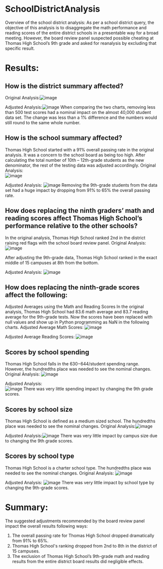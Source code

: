 # SchoolDistrictAnalysis
Overview of the school district analysis: As per a school district query, the objective of this analysis is to disaggregate the math performance and reading scores of the entire district schools in a presentable way for a broad meeting. However, the board review panel suspected possible cheating at Thomas High School’s 9th grade and asked for reanalysis by excluding that specific result. 

# Results:

## How is the district summary affected?
Original Analysis:![image](https://user-images.githubusercontent.com/100442163/161381965-dee665d9-179c-45bc-a720-1ed479942cca.png)

Adjusted Analysis:![image](https://user-images.githubusercontent.com/100442163/161381990-e9b87a83-460e-4dd5-a975-eea9cbb01fb9.png)
When comparing the two charts, removing less than 500 test scores had a nominal impact on the almost 40,000 student data set. The change was less than a 1% difference and the numbers would still round to the same whole number.

## How is the school summary affected?
Thomas High School started with a 91% overall passing rate in the original analysis. It was a concern to the school board as being too high. After calculating the total number of 10th – 12th-grade students as the new denominator, the rest of the testing data was adjusted accordingly.
Original Analysis:  
![image](https://user-images.githubusercontent.com/100442163/161382023-b314ba52-5cd7-4492-8da0-159b329b9aa1.png)

Adjusted Analysis: 
![image](https://user-images.githubusercontent.com/100442163/161382027-7fd2f670-742c-4abf-9842-7e1237780627.png)
Removing the 9th-grade students from the data set had a huge impact by dropping from 91% to 65% the overall passing rate.

## How does replacing the ninth graders’ math and reading scores affect Thomas High School’s performance relative to the other schools?
In the original analysis, Thomas High School ranked 2nd in the district raising red flags with the school board review panel.
Original Analysis:  
![image](https://user-images.githubusercontent.com/100442163/161382055-a865be5a-66fb-436d-86c4-6a1925b0c08b.png)

After adjusting the 9th-grade data, Thomas High School ranked in the exact middle of 15 campuses at 8th from the bottom.

Adjusted Analysis: 
![image](https://user-images.githubusercontent.com/100442163/161382065-90f8277d-cc5d-40f3-970b-f89a3734cf9c.png)

## How does replacing the ninth-grade scores affect the following:
Adjusted Averages using the Math and Reading Scores
In the original analysis, Thomas High School had 83.6 math average and 83.7 reading average for the 9th-grade tests. Now the scores have been replaced with null values and show up in Python programming as NaN in the following charts.
Adjusted Average Math Scores: 
![image](https://user-images.githubusercontent.com/100442163/161382122-2f0ee3c0-8d8e-40b3-abf0-5f6b70e5cc18.png)

Adjusted Average Reading Scores:
![image](https://user-images.githubusercontent.com/100442163/161382133-63a41810-db0c-4998-8027-c14599c8d78a.png)

## Scores by school spending
Thomas High School falls in the $630-$644/student spending range. However, the hundredths place was needed to see the nominal changes.
Original Analysis:
![image](https://user-images.githubusercontent.com/100442163/161382149-86e156e1-62ea-4ba6-9cd1-1417bf6fa5ff.png)

Adjusted Analysis:  
![image](https://user-images.githubusercontent.com/100442163/161382159-7460d54c-46f6-4020-afee-5fc247cb3576.png)
There was very little spending impact by changing the 9th grade scores.

## Scores by school size
Thomas High School is defined as a medium sized school. The hundredths place was needed to see the nominal changes.
Original Analysis:![image](https://user-images.githubusercontent.com/100442163/161382176-d2259494-590c-4f2a-b696-537381447a3c.png)

Adjusted Analysis:![image](https://user-images.githubusercontent.com/100442163/161382186-17ec307b-8854-4cfb-90ab-1c31a37c9493.png)
There was very little impact by campus size due to changing the 9th grade scores.

## Scores by school type
Thomas High School is a charter school type. The hundredths place was needed to see the nominal changes.
Original Analysis:  ![image](https://user-images.githubusercontent.com/100442163/161382199-14e2648c-39f7-4539-b440-87affe837288.png)

Adjusted Analysis:  ![image](https://user-images.githubusercontent.com/100442163/161382209-651969c4-24ed-44e7-acc9-0e56bc0418a1.png)
There was very little impact by school type by changing the 9th-grade scores.

# Summary: 
The suggested adjustments recommended by the board review panel impact the overall results following ways:
1.	The overall passing rate for Thomas High School dropped dramatically from 91% to 65%.
2.	Thomas High School's ranking dropped from 2nd to 8th in the district of 15 campuses.
3.	The exclusion of Thomas High School’s 9th-grade math and reading results from the entire district board results did negligible effects. 

